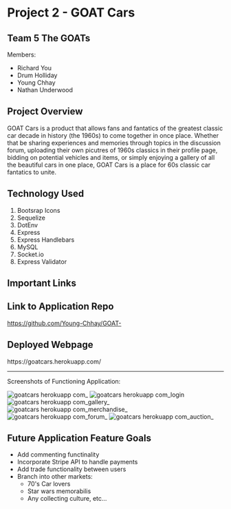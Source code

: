# Project 2 - GOAT Cars 

Team 5 The GOATs
---------------------
Members:
- Richard You
- Drum Holliday
- Young Chhay
- Nathan Underwood 

Project Overview
---------------------
GOAT Cars is a product that allows fans and fantatics of the greatest classic car decade in history (the 1960s) to come together in once place. Whether that be sharing experiences and memories through topics in the discussion forum, uploading their own picutres of 1960s classics in their profile page, bidding on potential vehicles and items, or simply enjoying a gallery of all the beautiful cars in one place, GOAT Cars is a place for 60s classic car fantatics to unite. 

Technology Used
---------------------
1. Bootsrap Icons
2. Sequelize
3. DotEnv
4. Express
5. Express Handlebars
6. MySQL
7. Socket.io
8. Express Validator 


Important Links
---------------------

Link to Application Repo
---------------------
https://github.com/Young-Chhay/GOAT-</p>

Deployed Webpage
---------------------
<p>https://goatcars.herokuapp.com/</p>

---------------------

Screenshots of Functioning Application:

![goatcars herokuapp com_](https://user-images.githubusercontent.com/98553537/197089761-40f158ce-7b6b-4374-a5aa-7d38703bdf12.png)
![goatcars herokuapp com_login](https://user-images.githubusercontent.com/98553537/197089765-7af1742d-1df4-4c73-94cc-896261b66f1c.png)
![goatcars herokuapp com_gallery_](https://user-images.githubusercontent.com/98553537/197089768-6be120ef-7001-457e-ac7c-ef4ebb76bdae.png)
![goatcars herokuapp com_merchandise_](https://user-images.githubusercontent.com/98553537/197089769-c95fe5f4-8bb1-4650-92a0-a46f8cd61cae.png)
![goatcars herokuapp com_forum_](https://user-images.githubusercontent.com/98553537/197089772-9d0f41c7-929e-4649-b4c5-d2eb11225542.png)
![goatcars herokuapp com_auction_](https://user-images.githubusercontent.com/98553537/197089775-504ae54c-6a45-4020-8cf5-9fa140c48357.png)


Future Application Feature Goals
---------------------
- Add commenting functinality
- Incorporate Stripe API to handle payments 
- Add trade functionality between users
- Branch into other markets:
    - 70's Car lovers
    - Star wars memorabilis
    - Any collecting culture, etc...








